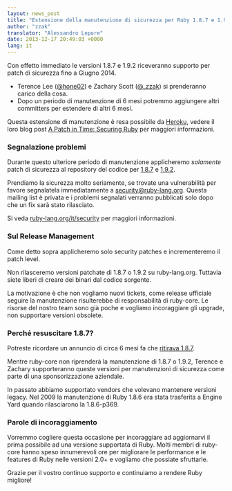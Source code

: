 ```yaml
---
layout: news_post
title: "Estensione della manutenzione di sicurezza per Ruby 1.8.7 e 1.9.2"
author: "zzak"
translator: "Alessandro Lepore"
date: 2013-12-17 20:49:03 +0000
lang: it
---
```


Con effetto immediato le versioni 1.8.7 e 1.9.2 riceveranno supporto per patch
di sicurezza fino a Giugno 2014.

* Terence Lee ([@hone02](https://twitter.com/hone02))
  e Zachary Scott ([@_zzak](https://twitter.com/_zzak))
  si prenderanno carico della cosa.
* Dopo un periodo di manutenzione di 6 mesi potremmo aggiungere
  altri committers per estendere di altri 6 mesi.

Questa estensione di manutenzione è resa possibile da [Heroku][heroku],
vedere il loro blog post [A Patch in Time: Securing Ruby][securing-ruby]
per maggiori informazioni.

### Segnalazione problemi

Durante questo ulteriore periodo di manutenzione applicheremo _solamente_
patch di sicurezza al repository del codice per [1.8.7][source-187]
e [1.9.2][source-192].

Prendiamo la sicurezza molto seriamente, se trovate una vulnerabilità per favore
segnalatela immediatamente a security@ruby-lang.org. Questa mailing list è
privata e i problemi segnalati verranno pubblicati solo dopo che un fix sarà
stato rilasciato.

Si veda [ruby-lang.org/it/security][security-it] per maggiori informazioni.

### Sul Release Management

Come detto sopra applicheremo solo security patches e incrementeremo
il patch level.

Non rilasceremo versioni patchate di 1.8.7 o 1.9.2 su ruby-lang.org.
Tuttavia siete liberi di creare dei binari dal codice sorgente.

La motivazione è che non vogliamo nuovi tickets, come release ufficiale seguire
la manutenzione risulterebbe di responsabilità di ruby-core. Le risorse del
nostro team sono già poche e vogliamo incoraggiare gli upgrade, non supportare
versioni obsolete.

### Perché resuscitare 1.8.7?

Potreste ricordare un annuncio di circa 6 mesi fa che
[ritirava 1.8.7][sunset-187-en].

Mentre ruby-core non riprenderà la manutenzione di 1.8.7 o 1.9.2, Terence e
Zachary supporteranno queste versioni per manutenzioni di sicurezza come parte
di una sponsorizzazione aziendale.

In passato abbiamo supportato vendors che volevano mantenere versioni legacy.
Nel 2009 la manutenzione di Ruby 1.8.6 era stata trasferita a Engine Yard
quando rilasciarono la 1.8.6-p369.

### Parole di incoraggiamento

Vorremmo cogliere questa occasione per incoraggiare ad aggiornarvi il prima
possibile ad una versione supportata di Ruby. Molti membri di ruby-core hanno
speso innumerevoli ore per migliorare le performance e le features di Ruby
nelle versioni 2.0+ e vogliamo che possiate sfruttarle.

Grazie per il vostro continuo supporto e continuiamo a rendere Ruby migliore!


[heroku]:        http://heroku.com/
[securing-ruby]: https://blog.heroku.com/archives/2013/12/5/a_patch_in_time_securing_ruby/
[source-187]:    https://bugs.ruby-lang.org/projects/ruby-187/repository
[source-192]:    https://bugs.ruby-lang.org/projects/ruby-192/repository
[security-it]:   https://www.ruby-lang.org/it/security/
[sunset-187-en]: https://www.ruby-lang.org/en/news/2013/06/30/we-retire-1-8-7/
